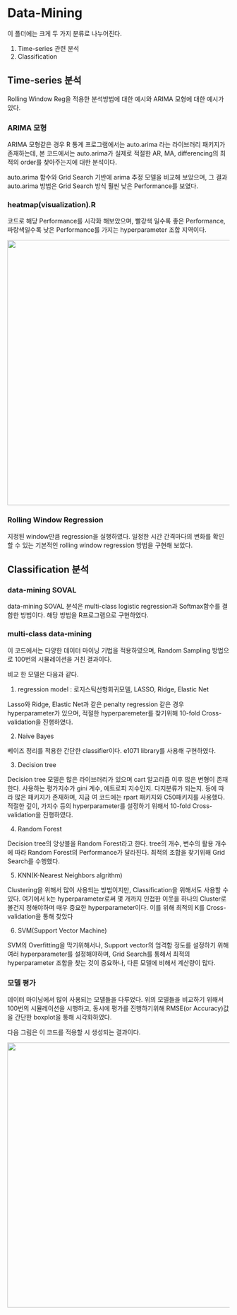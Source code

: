# Data-Mining
이 폴더에는 크게 두 가지 분류로 나누어진다.
1. Time-series 관련 분석
2. Classification


## Time-series 분석
Rolling Window Reg을 적용한 분석방법에 대한 예시와
ARIMA 모형에 대한 예시가 있다.

### ARIMA 모형
ARIMA 모형같은 경우 R 통계 프로그램에서는 auto.arima 라는 라이브러리 패키지가 존재하는데, 본 코드에서는 auto.arima가 실제로 적절한 AR, MA, differencing의 최적의 order를 찾아주는지에 대한 분석이다.

auto.arima 함수와 Grid Search 기반에 arima 추정 모델을 비교해 보았으며, 그 결과 auto.arima 방법은 Grid Search 방식 훨씬 낮은 Performance를 보였다.

### heatmap(visualization).R 
코드로 해당 Performance를 시각화 해보았으며, 빨강색 일수록 좋은 Performance, 파랑색일수록 낮은 Performance를 가지는 hyperparameter 조합 지역이다. 

<p align="center">
<img height="600" src="https://raw.githubusercontent.com/MAKU315/practice-github/master/heatmap.PNG" />
</p>

### Rolling Window Regression

지정된 window만큼 regression을 실행하였다.
일정한 시간 간격마다의 변화를 확인할 수 있는 기본적인 rolling window regression 방법을 구현해 보았다. 



## Classification 분석

### data-mining SOVAL
data-mining SOVAL 분석은 multi-class logistic regression과 Softmax함수를 결합한 방법이다. 해당 방법을 R프로그램으로 구현하였다.

### multi-class data-mining
이 코드에서는 다양한 데이터 마이닝 기법을 적용하였으며, Random Sampling 방법으로 100번의 시뮬레이션을 거친 결과이다.

비교 한 모델은 다음과 같다.
1. regression model : 로지스틱선형회귀모델, LASSO, Ridge, Elastic Net

Lasso와 Ridge, Elastic Net과 같은 penalty regression 같은 경우 hyperparameter가 있으며, 적절한 hyperparemeter를 찾기위해 10-fold Cross-validation을 진행하였다.

2. Naive Bayes

베이즈 정리를 적용한 간단한 classifier이다. e1071 library를 사용해 구현하였다.

3. Decision tree 

Decision tree 모델은 많은 라이브러리가 있으며 cart 알고리즘 이후 많은 변형이 존재한다. 사용하는 평가지수가 gini 계수, 에트로피 지수인지. 다지분류가 되는지. 등에 따라 많은 패키지가 존재하며, 지금 여 코드에는 rpart 패키지와 C50패키지를 사용했다. 적절한 깊이, 가지수 등의 hyperparameter를 설정하기 위해서 10-fold Cross-validation을 진행하였다.
 

4. Random Forest

Decision tree의 앙상블을 Random Forest라고 한다.
tree의 개수, 변수의 활용 개수에 따라 Random Forest의 Performance가 달라진다.
최적의 조합을 찾기위해 Grid Search를 수행했다.


5. KNN(K-Nearest Neighbors algrithm)

Clustering을 위해서 많이 사용되는 방법이지만, Classification을 위해서도 사용할 수 있다. 여기에서 k는 hyperparameter로써 몇 개까지 인접한 이웃을 하나의 Cluster로 볼건지 정해야하며 매우 중요한  hyperparameter이다. 이를 위해 최적의 K를 Cross-validation을 통해 찾았다

6. SVM(Support Vector Machine)

SVM의 Overfitting을 막기위해서나, Support vector의 엄격함 정도를 설정하기 위해 여러 hyperparameter를 설정해야하며, Grid Search를 통해서 최적의 hyperparameter 조합을 찾는 것이 중요하나, 다른 모델에 비해서 계산량이 많다. 


### 모델 평가
데이터 마이닝에서 많이 사용되는 모델들을 다루었다. 
위의 모델들을 비교하기 위해서  100번의 시뮬레이션을 시행하고, 동시에 평가를 진행하기위해 RMSE(or Accuracy)값을 간단한 boxplot을 통해 시각화하였다.

다음 그림은 이 코드를 적용할 시 생성되는 결과이다.

<p align="center">
<img height="600" src="https://raw.githubusercontent.com/MAKU315/practice-github/master/boxplot.PNG" />
</p>
